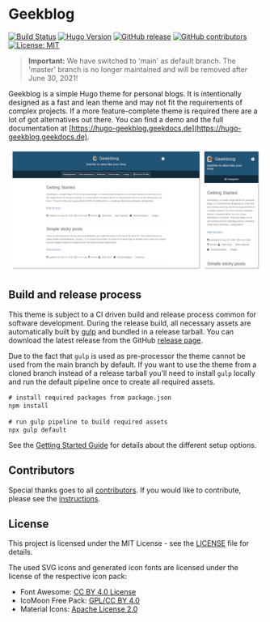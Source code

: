 # Geekblog

[![Build Status](https://img.shields.io/drone/build/thegeeklab/hugo-geekblog?logo=drone&server=https%3A%2F%2Fdrone.thegeeklab.de)](https://drone.thegeeklab.de/thegeeklab/hugo-geekblog)
[![Hugo Version](https://img.shields.io/badge/hugo-0.65-blue.svg)](https://gohugo.io)
[![GitHub release](https://img.shields.io/github/v/release/thegeeklab/hugo-geekblog)](https://github.com/thegeeklab/hugo-geekblog/releases/latest)
[![GitHub contributors](https://img.shields.io/github/contributors/thegeeklab/hugo-geekblog)](https://github.com/thegeeklab/hugo-geekblog/graphs/contributors)
[![License: MIT](https://img.shields.io/github/license/thegeeklab/hugo-geekblog)](https://github.com/thegeeklab/hugo-geekblog/blob/main/LICENSE)

> **Important:** We have switched to 'main' as default branch. The 'master' branch is no longer maintained and will be removed after June 30, 2021!

Geekblog is a simple Hugo theme for personal blogs. It is intentionally designed as a fast and lean theme and may not fit the requirements of complex projects. If a more feature-complete theme is required there are a lot of got alternatives out there. You can find a demo and the full documentation at [https://hugo-geekblog.geekdocs.de](https://hugo-geekblog.geekdocs.de).

![Desktop and mobile preview](https://github.com/thegeeklab/hugo-geekblog/blob/main/images/readme.png)

## Build and release process

This theme is subject to a CI driven build and release process common for software development. During the release build, all necessary assets are automatically built by [gulp](https://gulpjs.com/) and bundled in a release tarball. You can download the latest release from the GitHub [release page](https://github.com/thegeeklab/hugo-geekblog/releases).

Due to the fact that `gulp` is used as pre-processor the theme cannot be used from the main branch by default. If you want to use the theme from a cloned branch instead of a release tarball you'll need to install `gulp` locally and run the default pipeline once to create all required assets.

```Shell
# install required packages from package.json
npm install

# run gulp pipeline to build required assets
npx gulp default
```

See the [Getting Started Guide](https://hugo-geekblog.geekdocs.de/posts/getting-started/) for details about the different setup options.

## Contributors

Special thanks goes to all [contributors](https://github.com/thegeeklab/hugo-geekblog/graphs/contributors). If you would like to contribute,
please see the [instructions](https://github.com/thegeeklab/hugo-geekblog/blob/main/CONTRIBUTING.md).

## License

This project is licensed under the MIT License - see the [LICENSE](https://github.com/thegeeklab/hugo-geekblog/blob/main/LICENSE) file for details.

The used SVG icons and generated icon fonts are licensed under the license of the respective icon pack:

- Font Awesome: [CC BY 4.0 License](https://github.com/FortAwesome/Font-Awesome#license)
- IcoMoon Free Pack: [GPL/CC BY 4.0](https://icomoon.io/#icons-icomoon)
- Material Icons: [Apache License 2.0](https://github.com/google/material-design-icons/blob/main/LICENSE)

